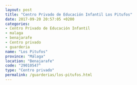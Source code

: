 ```yaml
---
layout: post
title: "Centro Privado de Educación Infantil Los Pitufos"
date: 2017-09-20 20:57:05 +0200
categories:
- Centro Privado de Educación Infantil
- malaga
- benajarafe
- Centro privado
- guarderia
name: "Los Pitufos"
province: "Málaga"
location: "Benajarafe"
code: "29010547"
type: "Centro privado"
permalink: /guarderias/los-pitufos.html
---
```

